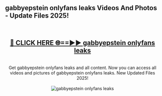 <h2>gabbyepstein onlyfans leaks Videos And Photos - Update Files 2025!</h2>
<br>
<div align="center">
<h2><a href="https://top-ai-tools.click/QrbHav" rel="nofollow">🔴 CLICK HERE 🌐==►► gabbyepstein onlyfans leaks</a></h2>
<br>
Get gabbyepstein onlyfans leaks and all content. Now you can access all videos and pictures of gabbyepstein onlyfans leaks. New Updated Files 2025!
<br>
<br>
<a href="https://top-ai-tools.click/QrbHav" rel="nofollow" data-target="animated-image.originalLink"><img src="https://i.ibb.co.com/WyWwxjT/player-gif2.gif" alt="gabbyepstein onlyfans leaks" style="max-width: 100%; display: inline-block;" data-target="animated-image.originalImage"></a>
</div>
<br>